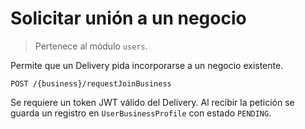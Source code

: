 # Solicitar unión a un negocio
> Pertenece al módulo `users`.

Permite que un Delivery pida incorporarse a un negocio existente.

```
POST /{business}/requestJoinBusiness
```

Se requiere un token JWT válido del Delivery. Al recibir la petición se guarda un registro en `UserBusinessProfile` con estado `PENDING`.
